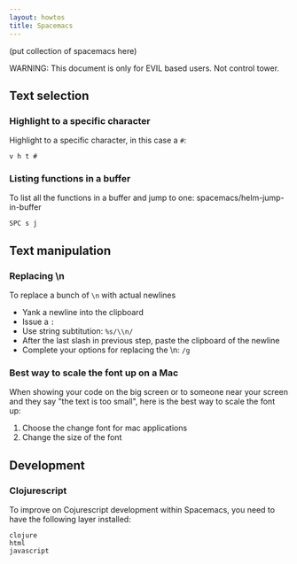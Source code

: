 ```yaml
---
layout: howtos
title: Spacemacs
---
```


(put collection of spacemacs here)

WARNING: This document is only for EVIL based users. Not control tower.
## Text selection

### Highlight to a specific character

Highlight to a specific character, in this case a `#`:

```
v h t #
```

### Listing functions in a buffer

To list all the functions in a buffer and jump to one: spacemacs/helm-jump-in-buffer

```
SPC s j
```

## Text manipulation

### Replacing \n

To replace a bunch of `\n` with actual newlines

* Yank a newline into the clipboard
* Issue a `:`
* Use string subtitution: `%s/\\n/`
* After the last slash in previous step, paste the clipboard of the newline
* Complete your options for replacing the \n: `/g`

### Best way to scale the font up on a Mac

When showing your code on the big screen or to someone near your screen and they say "the text is too small", here is the best way to scale the font up:

1. Choose the change font for mac applications
1. Change the size of the font

## Development 

### Clojurescript

To improve on Cojurescript development within Spacemacs, you need to have the following layer installed:

```
clojure
html
javascript
```

